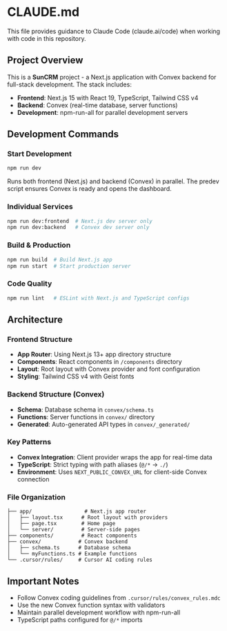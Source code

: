 # CLAUDE.md

This file provides guidance to Claude Code (claude.ai/code) when working with code in this repository.

## Project Overview

This is a **SunCRM** project - a Next.js application with Convex backend for full-stack development. The stack includes:

- **Frontend**: Next.js 15 with React 19, TypeScript, Tailwind CSS v4
- **Backend**: Convex (real-time database, server functions)
- **Development**: npm-run-all for parallel development servers

## Development Commands

### Start Development
```bash
npm run dev
```
Runs both frontend (Next.js) and backend (Convex) in parallel. The predev script ensures Convex is ready and opens the dashboard.

### Individual Services
```bash
npm run dev:frontend  # Next.js dev server only
npm run dev:backend   # Convex dev server only
```

### Build & Production
```bash
npm run build  # Build Next.js app
npm run start  # Start production server
```

### Code Quality
```bash
npm run lint   # ESLint with Next.js and TypeScript configs
```

## Architecture

### Frontend Structure
- **App Router**: Using Next.js 13+ app directory structure
- **Components**: React components in `/components` directory
- **Layout**: Root layout with Convex provider and font configuration
- **Styling**: Tailwind CSS v4 with Geist fonts

### Backend Structure (Convex)
- **Schema**: Database schema in `convex/schema.ts`
- **Functions**: Server functions in `convex/` directory
- **Generated**: Auto-generated API types in `convex/_generated/`

### Key Patterns
- **Convex Integration**: Client provider wraps the app for real-time data
- **TypeScript**: Strict typing with path aliases (`@/*` → `./`)
- **Environment**: Uses `NEXT_PUBLIC_CONVEX_URL` for client-side Convex connection

### File Organization
```
├── app/                 # Next.js app router
│   ├── layout.tsx      # Root layout with providers
│   ├── page.tsx        # Home page
│   └── server/         # Server-side pages
├── components/         # React components
├── convex/            # Convex backend
│   ├── schema.ts      # Database schema
│   └── myFunctions.ts # Example functions
└── .cursor/rules/     # Cursor AI coding rules
```

## Important Notes

- Follow Convex coding guidelines from `.cursor/rules/convex_rules.mdc`
- Use the new Convex function syntax with validators
- Maintain parallel development workflow with npm-run-all
- TypeScript paths configured for `@/*` imports